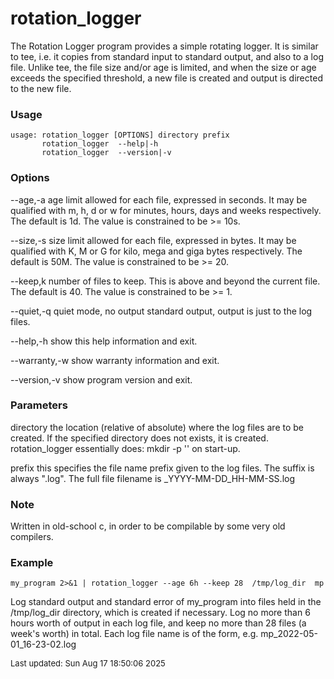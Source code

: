 # rotation_logger

The Rotation Logger program provides a simple rotating logger.
It is similar to tee, i.e. it copies from standard input to standard output, and also to a log file.
Unlike tee, the file size and/or age is limited, and when the size or age exceeds the specified
threshold, a new file is created and output is directed to the new file.

### Usage

    usage: rotation_logger [OPTIONS] directory prefix
           rotation_logger  --help|-h
           rotation_logger  --version|-v

### Options

--age,-a      age limit allowed for each file, expressed in seconds. It may be qualified
              with m, h, d or w for minutes, hours, days and weeks respectively.
              The default is 1d. The value is constrained to be >= 10s.

--size,-s     size limit allowed for each file, expressed in bytes. It may be qualified
              with K, M or G for kilo, mega and giga bytes respectively. The default is 50M.
              The value is constrained to be >= 20.

--keep,k      number of files to keep. This is above and beyond the current file.
              The default is 40. The value is constrained to be >= 1.

--quiet,-q    quiet mode, no output standard output, output is just to the log files.

--help,-h     show this help information and exit.

--warranty,-w show warranty information and exit.

--version,-v  show program version and exit.

### Parameters

directory     the location (relative of absolute) where the log files are to be created.
              If the specified directory does not exists, it is created.
              rotation_logger essentially does: mkdir -p '<directory>'  on start-up.

prefix        this specifies the file name prefix given to the log files. The suffix is
              always ".log". The full file filename is <prefix>_YYYY-MM-DD_HH-MM-SS.log


### Note

Written in old-school c, in order to be compilable by some very old compilers.

### Example

    my_program 2>&1 | rotation_logger --age 6h --keep 28  /tmp/log_dir  mp

Log standard output and standard error of my_program into files held in the 
/tmp/log_dir directory, which is created if necessary.
Log no more than 6 hours worth of output in each log file, and keep no more than 28 
files (a week's worth) in total.
Each log file name is of the form, e.g. mp_2022-05-01_16-23-02.log

<font size="-1">Last updated: Sun Aug 17 18:50:06 2025</font>
<br>
